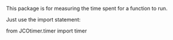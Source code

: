 This package is for measuring the time spent for a function to run.

Just use the import  statement:

from JCOtimer.timer import timer
